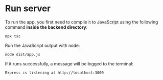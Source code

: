 # Run server
To run the app, you first need to compile it to JavaScript using the following command **inside the backend directory**:

```bash
npx tsc
```

Run the JavaScript output with node:

```bash
node dist/app.js
```

If it runs successfully, a message will be logged to the terminal:

```
Express is listening at http://localhost:3000
```
